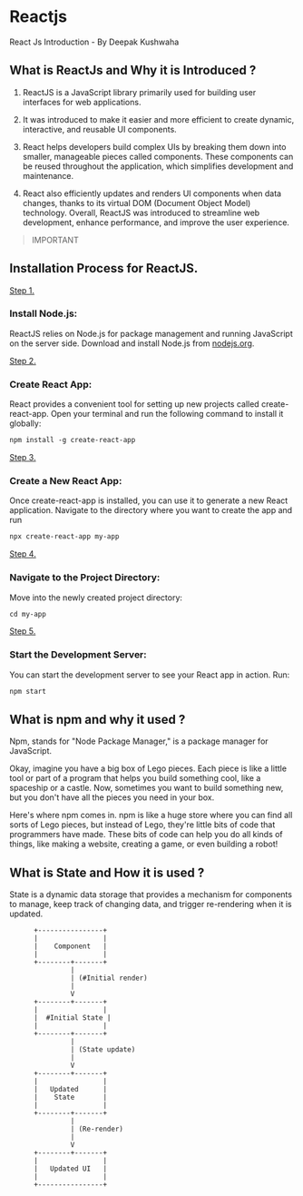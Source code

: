 # Reactjs
React Js Introduction - By Deepak Kushwaha

## What is ReactJs and Why it is Introduced ?


1. ReactJS is a JavaScript library primarily used for building user interfaces for web applications. 

2. It was introduced to make it easier and more efficient to create dynamic, interactive, and reusable UI components.

3. React helps developers build complex UIs by breaking them down into smaller, manageable pieces called components. These components can be reused throughout the application, which simplifies development and maintenance.

4. React also efficiently updates and renders UI components when data changes, thanks to its virtual DOM (Document Object Model) technology. Overall, ReactJS was introduced to streamline web development, enhance performance, and improve the user experience.

> IMPORTANT

## Installation Process for ReactJS.
[Step 1.]() 
### Install Node.js:
ReactJS relies on Node.js for package management and running JavaScript on the server side. Download and install Node.js from [nodejs.org](https://nodejs.org/en/download/).

[Step 2.]() 
### Create React App:
React provides a convenient tool for setting up new projects called create-react-app. Open your terminal and run the following command to install it globally:
```html
npm install -g create-react-app
```
[Step 3.]() 
### Create a New React App:
Once create-react-app is installed, you can use it to generate a new React application. Navigate to the directory where you want to create the app and run
```html
npx create-react-app my-app

```

[Step 4.]() 
### Navigate to the Project Directory:
Move into the newly created project directory:
```html
cd my-app
```

[Step 5.]() 
### Start the Development Server:
You can start the development server to see your React app in action. Run:
```html
npm start
```

## What is npm and why it used ?
  Npm, stands for "Node Package Manager," is a package manager for JavaScript.

  Okay, imagine you have a big box of Lego pieces. Each piece is like a little tool or part of a program that helps you build something cool, like a spaceship or a castle. Now, sometimes you want to build something new, but you don't have all the pieces you need in your box.

Here's where npm comes in. npm is like a huge store where you can find all sorts of Lego pieces, but instead of Lego, they're little bits of code that programmers have made. These bits of code can help you do all kinds of things, like making a website, creating a game, or even building a robot!


## What is State and How it is used ?
 
  State is a dynamic data storage that provides a mechanism for components to manage, keep track of changing data, and trigger re-rendering when it is updated.

          +----------------+
          |                |
          |    Component   |
          |                |
          +--------+-------+
                   |
                   | (#Initial render)
                   |
                   V
          +--------+-------+
          |                |
          |  #Initial State |
          |                |
          +--------+-------+
                   |
                   | (State update)
                   |
                   V
          +--------+-------+
          |                |
          |   Updated      |
          |    State       |
          |                |
          +--------+-------+
                   |
                   | (Re-render)
                   |
                   V
          +--------+-------+
          |                |
          |   Updated UI   |
          |                |
          +----------------+


